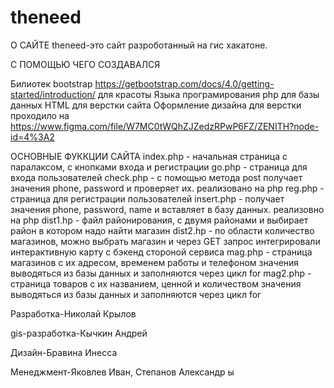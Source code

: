 # theneed
О САЙТЕ theneed-это сайт разроботанный на гис хакатоне.

С ПОМОЩЬЮ ЧЕГО СОЗДАВАЛСЯ

Билиотек bootstrap https://getbootstrap.com/docs/4.0/getting-started/introduction/ для красоты Языка програмирования php для базы данных HTML для верстки сайта Оформление дизайна для верстки проходило на https://www.figma.com/file/W7MC0tWQhZJZedzRPwP6FZ/ZENITH?node-id=4%3A2

ОСНОВНЫЕ ФУККЦИИ САЙТА
index.php - начальная страница с паралаксом, с кнопками входа и регистрации
go.php - страница для входа пользователей
check.php - с помощью метода post получает значения phone, password и проверяет их. реализовано на php
reg.php - страница для регистрации пользователей
insert.php - получает значения phone, password, name и вставляет в базу данных. реализовно на php
dist1.hp - файл районирования, с двумя районами и выбирает район в котором надо найти магазин
dist2.hp - по области количество магазинов, можно выбрать магазин и через GET запрос интегрировали интерактивную карту с бэкенд стороной сервиса
mag.php - страница магазинов с их адресом, временем работы и телефоном значения выводяться из базы данных и заполняются через цикл for
mag2.php - страница товаров с их названием, ценной и количеством значения выводяться из базы данных и заполняются через цикл for

Разработка-Николай Крылов 

gis-разработка-Кычкин Андрей

Дизайн-Бравина Инесса

Менеджмент-Яковлев Иван, Степанов Александр 
ы
